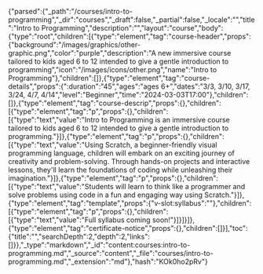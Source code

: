 {"parsed":{"_path":"/courses/intro-to-programming","_dir":"courses","_draft":false,"_partial":false,"_locale":"","title":"Intro to Programming","description":"","layout":"course","body":{"type":"root","children":[{"type":"element","tag":"course-header","props":{"background":"/images/graphics/other-graphic.png","color":"purple","description":"A new immersive course tailored to kids aged 6 to 12 intended to give a gentle introduction to programming","icon":"/images/icons/other.png","name":"Intro to Programming"},"children":[]},{"type":"element","tag":"course-details","props":{":duration":"45","ages":"ages 6+","dates":"3/3, 3/10, 3/17, 3/24, 4/7, 4/14","level":"Beginner","time":"2024-03-03T17:00"},"children":[]},{"type":"element","tag":"course-descrip","props":{},"children":[{"type":"element","tag":"p","props":{},"children":[{"type":"text","value":"Intro to Programming is an immersive course tailored to kids aged 6 to 12 intended to give a gentle introduction to programming."}]},{"type":"element","tag":"p","props":{},"children":[{"type":"text","value":"Using Scratch, a beginner-friendly visual programming language, children will embark on an exciting journey of creativity and problem-solving. Through hands-on projects and interactive lessons, they'll learn the foundations of coding while unleashing their imagination."}]},{"type":"element","tag":"p","props":{},"children":[{"type":"text","value":"Students will learn to think like a programmer and solve problems using code in a fun and engaging way using Scratch."}]},{"type":"element","tag":"template","props":{"v-slot:syllabus":""},"children":[{"type":"element","tag":"p","props":{},"children":[{"type":"text","value":"Full syllabus coming soon!"}]}]}]},{"type":"element","tag":"certificate-notice","props":{},"children":[]}],"toc":{"title":"","searchDepth":2,"depth":2,"links":[]}},"_type":"markdown","_id":"content:courses:intro-to-programming.md","_source":"content","_file":"courses/intro-to-programming.md","_extension":"md"},"hash":"KOk0ho2pRv"}